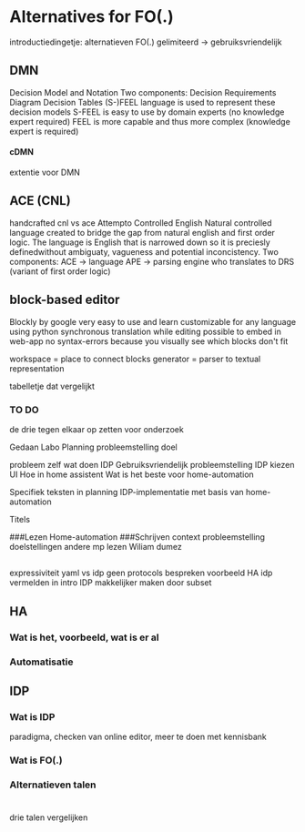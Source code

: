 # Alternatives for FO(.)
introductiedingetje:
alternatieven FO(.)
gelimiteerd -> gebruiksvriendelijk
## DMN
Decision Model and Notation
Two components:
	Decision Requirements Diagram
    Decision Tables
(S-)FEEL language is used to represent these decision models
	S-FEEL is easy to use by domain experts (no knowledge expert required)
    FEEL is more capable and thus more complex (knowledge expert is required)
#### cDMN
extentie voor DMN
## ACE (CNL)
handcrafted cnl vs ace
Attempto Controlled English
Natural controlled language created to bridge the gap from natural english and first order logic. The language is English that is narrowed down so it is preciesly definedwithout ambiguaty, vagueness and potential inconcistency.
Two components:
	ACE -> language
	APE -> parsing engine who translates to DRS (variant of first order logic)

## block-based editor
Blockly by google
very easy to use and learn
customizable for any language using python
synchronous translation while editing
possible to embed in web-app
no syntax-errors because you visually see which blocks don't fit

workspace = place to connect blocks
generator = parser to textual representation

tabelletje dat vergelijkt


### TO DO
de drie tegen elkaar op zetten voor onderzoek

Gedaan
Labo
Planning
probleemstelling
doel


probleem zelf
wat doen
	IDP
    Gebruiksvriendelijk
probleemstelling
	IDP kiezen
    UI
    Hoe in home assistent
Wat is het beste voor home-automation

Specifiek teksten in planning
IDP-implementatie met basis van home-automation

Titels

###Lezen
	Home-automation
###Schrijven
	context
    probleemstelling
    doelstellingen
andere mp lezen
	Wiliam dumez


## 
expressiviteit yaml vs idp
geen protocols bespreken
voorbeeld HA
idp vermelden in intro
IDP makkelijker maken door subset

## HA

### Wat is het, voorbeeld, wat is er al

### Automatisatie

## IDP

### Wat is IDP
paradigma, checken van online editor, meer te doen met kennisbank
### Wat is FO(.)

### Alternatieven talen

#

drie talen vergelijken







